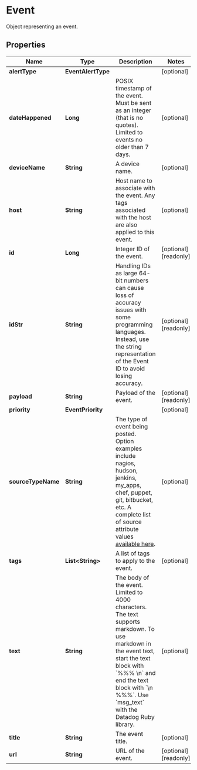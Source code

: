 # Event

Object representing an event.

## Properties

| Name               | Type                   | Description                                                                                                                                                                                                                                                               | Notes                 |
| ------------------ | ---------------------- | ------------------------------------------------------------------------------------------------------------------------------------------------------------------------------------------------------------------------------------------------------------------------- | --------------------- |
| **alertType**      | **EventAlertType**     |                                                                                                                                                                                                                                                                           | [optional]            |
| **dateHappened**   | **Long**               | POSIX timestamp of the event. Must be sent as an integer (that is no quotes). Limited to events no older than 7 days.                                                                                                                                                     | [optional]            |
| **deviceName**     | **String**             | A device name.                                                                                                                                                                                                                                                            | [optional]            |
| **host**           | **String**             | Host name to associate with the event. Any tags associated with the host are also applied to this event.                                                                                                                                                                  | [optional]            |
| **id**             | **Long**               | Integer ID of the event.                                                                                                                                                                                                                                                  | [optional] [readonly] |
| **idStr**          | **String**             | Handling IDs as large 64-bit numbers can cause loss of accuracy issues with some programming languages. Instead, use the string representation of the Event ID to avoid losing accuracy.                                                                                  | [optional] [readonly] |
| **payload**        | **String**             | Payload of the event.                                                                                                                                                                                                                                                     | [optional] [readonly] |
| **priority**       | **EventPriority**      |                                                                                                                                                                                                                                                                           | [optional]            |
| **sourceTypeName** | **String**             | The type of event being posted. Option examples include nagios, hudson, jenkins, my_apps, chef, puppet, git, bitbucket, etc. A complete list of source attribute values [available here](https://docs.datadoghq.com/integrations/faq/list-of-api-source-attribute-value). | [optional]            |
| **tags**           | **List&lt;String&gt;** | A list of tags to apply to the event.                                                                                                                                                                                                                                     | [optional]            |
| **text**           | **String**             | The body of the event. Limited to 4000 characters. The text supports markdown. To use markdown in the event text, start the text block with &#x60;%%% \\n&#x60; and end the text block with &#x60;\\n %%%&#x60;. Use &#x60;msg_text&#x60; with the Datadog Ruby library.  | [optional]            |
| **title**          | **String**             | The event title.                                                                                                                                                                                                                                                          | [optional]            |
| **url**            | **String**             | URL of the event.                                                                                                                                                                                                                                                         | [optional] [readonly] |

